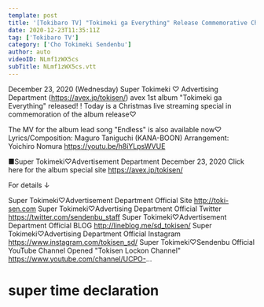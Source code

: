 ```yaml
---
template: post
title: '[Tokibaro TV] "Tokimeki ga Everything" Release Commemorative Christmas Live Streaming Special♡'
date: 2020-12-23T11:35:11Z
tag: ['Tokibaro TV']
category: ['Cho Tokimeki Sendenbu']
author: auto 
videoID: NLmf1zWX5cs
subTitle: NLmf1zWX5cs.vtt
---
```

December 23, 2020 (Wednesday) Super Tokimeki ♡ Advertising Department (https://avex.jp/tokisen/)
avex 1st album "Tokimeki ga Everything" released! !
Today is a Christmas live streaming special in commemoration of the album release♡

The MV for the album lead song "Endless" is also available now♡
Lyrics/Composition: Maguro Taniguchi (KANA-BOON)
Arrangement: Yoichiro Nomura
https://youtu.be/h8iYLpsWVUE

■Super Tokimeki♡Advertisement Department December 23, 2020 Click here for the album special site
https://avex.jp/tokisen/

For details ↓

Super Tokimeki♡Advertisement Department Official Site
http://toki-sen.com
Super Tokimeki♡Advertising Department Official Twitter
https://twitter.com/sendenbu_staff
Super Tokimeki♡Advertisement Department Official BLOG
http://lineblog.me/sd_tokisen/
Super Tokimeki♡Advertising Department Official Instagram
https://www.instagram.com/tokisen_sd/
Super Tokimeki♡Sendenbu Official YouTube Channel Opened
"Tokisen Lockon Channel"
https://www.youtube.com/channel/UCPO-...

# super time declaration